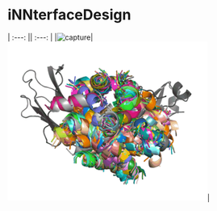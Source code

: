 # iNNterfaceDesign
|     :---:      ||     :---:      |
|![capture](gif/1l6x_pepseq.gif)|![capture](gif/1l6x_bb.gif)|
